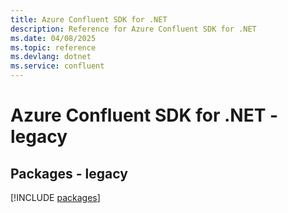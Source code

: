 ```yaml
---
title: Azure Confluent SDK for .NET
description: Reference for Azure Confluent SDK for .NET
ms.date: 04/08/2025
ms.topic: reference
ms.devlang: dotnet
ms.service: confluent
---
```

# Azure Confluent SDK for .NET - legacy
## Packages - legacy
[!INCLUDE [packages](confluent-index.md)]